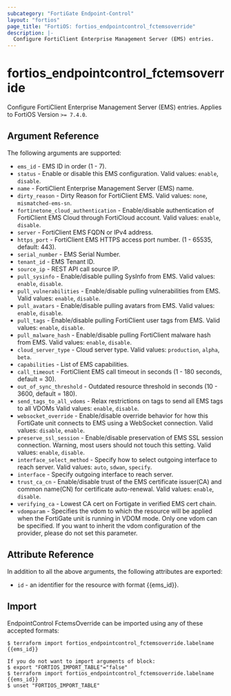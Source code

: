 ```yaml
---
subcategory: "FortiGate Endpoint-Control"
layout: "fortios"
page_title: "FortiOS: fortios_endpointcontrol_fctemsoverride"
description: |-
  Configure FortiClient Enterprise Management Server (EMS) entries.
---
```


# fortios_endpointcontrol_fctemsoverride
Configure FortiClient Enterprise Management Server (EMS) entries. Applies to FortiOS Version `>= 7.4.0`.

## Argument Reference

The following arguments are supported:

* `ems_id` - EMS ID in order (1 - 7).
* `status` - Enable or disable this EMS configuration. Valid values: `enable`, `disable`.
* `name` - FortiClient Enterprise Management Server (EMS) name.
* `dirty_reason` - Dirty Reason for FortiClient EMS. Valid values: `none`, `mismatched-ems-sn`.
* `fortinetone_cloud_authentication` - Enable/disable authentication of FortiClient EMS Cloud through FortiCloud account. Valid values: `enable`, `disable`.
* `server` - FortiClient EMS FQDN or IPv4 address.
* `https_port` - FortiClient EMS HTTPS access port number. (1 - 65535, default: 443).
* `serial_number` - EMS Serial Number.
* `tenant_id` - EMS Tenant ID.
* `source_ip` - REST API call source IP.
* `pull_sysinfo` - Enable/disable pulling SysInfo from EMS. Valid values: `enable`, `disable`.
* `pull_vulnerabilities` - Enable/disable pulling vulnerabilities from EMS. Valid values: `enable`, `disable`.
* `pull_avatars` - Enable/disable pulling avatars from EMS. Valid values: `enable`, `disable`.
* `pull_tags` - Enable/disable pulling FortiClient user tags from EMS. Valid values: `enable`, `disable`.
* `pull_malware_hash` - Enable/disable pulling FortiClient malware hash from EMS. Valid values: `enable`, `disable`.
* `cloud_server_type` - Cloud server type. Valid values: `production`, `alpha`, `beta`.
* `capabilities` - List of EMS capabilities.
* `call_timeout` - FortiClient EMS call timeout in seconds (1 - 180 seconds, default = 30).
* `out_of_sync_threshold` - Outdated resource threshold in seconds (10 - 3600, default = 180).
* `send_tags_to_all_vdoms` - Relax restrictions on tags to send all EMS tags to all VDOMs Valid values: `enable`, `disable`.
* `websocket_override` - Enable/disable override behavior for how this FortiGate unit connects to EMS using a WebSocket connection. Valid values: `disable`, `enable`.
* `preserve_ssl_session` - Enable/disable preservation of EMS SSL session connection. Warning, most users should not touch this setting. Valid values: `enable`, `disable`.
* `interface_select_method` - Specify how to select outgoing interface to reach server. Valid values: `auto`, `sdwan`, `specify`.
* `interface` - Specify outgoing interface to reach server.
* `trust_ca_cn` - Enable/disable trust of the EMS certificate issuer(CA) and common name(CN) for certificate auto-renewal. Valid values: `enable`, `disable`.
* `verifying_ca` - Lowest CA cert on Fortigate in verified EMS cert chain.
* `vdomparam` - Specifies the vdom to which the resource will be applied when the FortiGate unit is running in VDOM mode. Only one vdom can be specified. If you want to inherit the vdom configuration of the provider, please do not set this parameter.


## Attribute Reference

In addition to all the above arguments, the following attributes are exported:
* `id` - an identifier for the resource with format {{ems_id}}.

## Import

EndpointControl FctemsOverride can be imported using any of these accepted formats:
```
$ terraform import fortios_endpointcontrol_fctemsoverride.labelname {{ems_id}}

If you do not want to import arguments of block:
$ export "FORTIOS_IMPORT_TABLE"="false"
$ terraform import fortios_endpointcontrol_fctemsoverride.labelname {{ems_id}}
$ unset "FORTIOS_IMPORT_TABLE"
```
